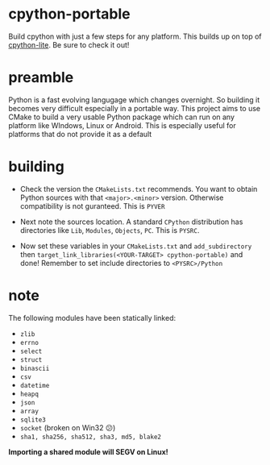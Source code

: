 # cpython-portable
Build cpython with just a few steps for any platform. This builds up on top of [cpython-lite](https://github.com/Denzy7/cpython-lite). Be sure to check it out!

# preamble
Python is a fast evolving langugage which changes overnight. So building it becomes very difficult especially in a portable way. This project aims to use CMake to build a very usable Python package which can run on any platform like WIndows, Linux or Android. This is especially useful for platforms that do not provide it as a default

# building
- Check the version the `CMakeLists.txt` recommends. You want to obtain Python sources with that `<major>.<minor>` version. Otherwise compatibility is not guranteed. This is `PYVER`

- Next note the sources location. A standard `CPython` distribution has directories like `Lib`, `Modules`, `Objects`, `PC`. This is `PYSRC`. 

- Now set these variables in your `CMakeLists.txt` and `add_subdirectory` then `target_link_libraries(<YOUR-TARGET> cpython-portable)` and done! Remember to set include directories to `<PYSRC>/Python`
	
# note
The following modules have been statically linked:
- `zlib`
- `errno`
- `select`
- `struct`
- `binascii`
- `csv`
- `datetime`
- `heapq`
- `json`
- `array`
- `sqlite3`
- `socket` (broken on Win32 😕)
- `sha1, sha256, sha512, sha3, md5, blake2`

**Importing a shared module will SEGV on Linux!**